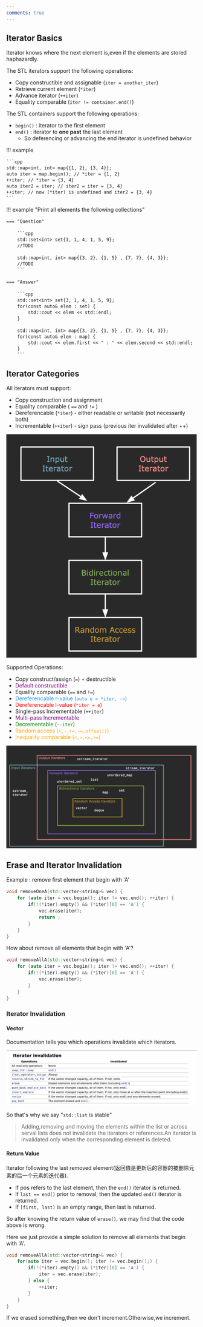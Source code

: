 ```yaml
---
comments: true
---
```


## Iterator Basics

Iterator knows where the next element is,even if the elements are stored haphazardly.

The STL iterators support the following operations:

- Copy constructible and assignable (```iter = another_iter```)
- Retrieve current element (```*iter```)
- Advance iterator (```++iter```)
- Equality comparable (```iter != container.end()```)

The STL containers support the following operations:

- ```begin()``` : iterator to the first element
- ```end()``` : iterator to **one past** the last element
  - So deferencing or advancing the end iterator is undefined behavior

!!! example 

    ```cpp
    std::map<int, int> map{{1, 2}, {3, 4}};
    auto iter = map.begin(); // *iter = {1, 2}
    ++iter; // *iter = {3, 4}
    auto iter2 = iter; // iter2 = iter = {3, 4}
    ++iter; // now (*iter) is undefined and iter2 = {3, 4}
    ```

!!! example "Print all elements the following collections"

    === "Question"

        ```cpp
        std::set<int> set{3, 1, 4, 1, 5, 9};
        //TODO

        std::map<int, int> map{{3, 2}, {1, 5} , {7, 7}, {4, 3}};
        //TODO
        ```

    === "Answer"

        ```cpp
        std::set<int> set{3, 1, 4, 1, 5, 9};
        for(const auto& elem : set) {
            std::cout << elem << std::endl;
        }

        std::map<int, int> map{{3, 2}, {1, 5} , {7, 7}, {4, 3}};
        for(const auto& elem : map) {
            std::cout << elem.first << " : " << elem.second << std::endl;
        }
        ```

## Iterator Categories

All iterators must support:
- Copy construction and assignment
- Equality comparable ( ```==``` and ```!=``` )
- Dereferencable (```*iter```) - either readable or writable (not necessarily both)
- Incrementable (```++iter```) - sign pass (previous iter invalidated after ++)

![Iterator Categories](./figures/L6/iterator_categories.png)

Supported Operations:

- Copy construct/assign (```=```) + destructible
- <font color = purple>Default constructible</font>
- Equality comparable (```==``` and ```!=```)
- <font color = DodgerBlue> Dereferencable r-value (```auto e = *iter, ->```)</font>
- <font color = red> Dereferencable l-value (```*iter = e```) </font>
- Single-pass Incrementable (```++iter```)
- <font color = purple> Multi-pass Incrementable</font>
- <font color = green> Decrementable (```--iter```) </font>
- <font color = orange> Random access (```+,-,+=,-=,offset[]```) </font>
- <font color = orange> Inequality comparable (```<,>,<=,>=```) </font>

![Hierarchy](./figures/L6/Hierarchy.png)

## Erase and Iterator Invalidation

Example : remove first element that begin with 'A'

```cpp
void removeOneA(std::vector<string>& vec) {
    for (auto iter = vec.begin(); iter != vec.end(); ++iter) {
        if(!(*iter).empty() && (*iter)[0] == 'A') {
            vec.erase(iter);
            return ;
        }
    }
}
```

How about remove all elements that begin with 'A'?

```cpp
void removeAllA(std::vector<string>& vec) {
    for (auto iter = vec.begin(); iter != vec.end(); ++iter) {
        if(!(*iter).empty() && (*iter)[0] == 'A') {
            vec.erase(iter);
        }
    }
}
```

### Iterator Invalidation
#### Vector
Documentation tells you which operations invalidate which iterators.

![Vector Invalidation](./figures/L6/vector.png)

So that's why we say "```std::list``` is stable"

> Adding,removing and moving the elements within the list or across serval lists does not invalidate the iterators or references.An iterator is invalidated only when the corresponding element is deleted.

#### Return Value

Iterator following the last removed element(返回值是更新后的容器的被删除元素的后一个元素的迭代器).

- If pos refers to the last element, then the ```end()``` iterator is returned.
- If ```last == end()``` prior to removal, then the updated ```end()``` iterator is returned.
- If ```[first, last)``` is an empty range, then last is returned.

So after knowing the return value of ```erase()```, we may find that the code above is wrong.

Here we just provide a simple solution to remove all elements that begin with 'A'.

```cpp
void removeAllA(std::vector<string>& vec) {
    for(auto iter = vec.begin(); iter != vec.begin();) {
        if(!(*iter).empty() && (*iter)[0] == 'A') {
            iter = vec.erase(iter);
        } else {
            ++iter;
        }
    }
}
```

If we erased something,then we don't increment.Otherwise,we increment.